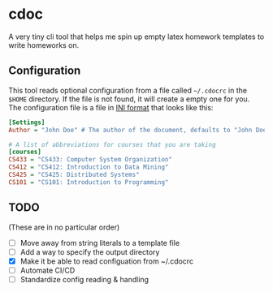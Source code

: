 # cdoc

A very tiny cli tool that helps me spin up empty latex homework templates to write homeworks on.

## Configuration

This tool reads optional configuration from a file called `~/.cdocrc` in the `$HOME` directory. If the file is not found, it will create a empty one for you. The configuration file is a file in [INI format](https://en.wikipedia.org/wiki/INI_file) that looks like this:

```ini
[Settings]
Author = "John Doe" # The author of the document, defaults to "John Doe"

# A list of abbreviations for courses that you are taking
[courses]
CS433 = "CS433: Computer System Organization"
CS412 = "CS412: Introduction to Data Mining"
CS425 = "CS425: Distributed Systems"
CS101 = "CS101: Introduction to Programming"
```

## TODO

(These are in no particular order)

- [ ] Move away from string literals to a template file
- [ ] Add a way to specify the output directory
- [x] Make it be able to read configuation from ~/.cdocrc
- [ ] Automate CI/CD
- [ ] Standardize config reading & handling
